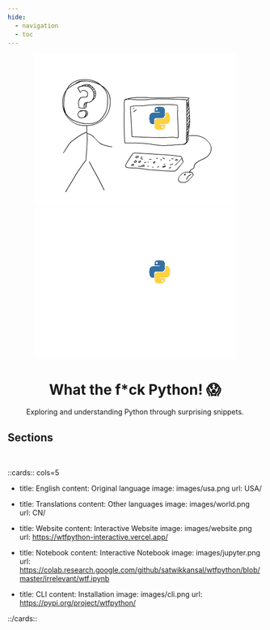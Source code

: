 ```yaml
---
hide:
  - navigation
  - toc
---
```


<p align="center"><img src="images/logo.png#gh-light-mode-only" alt=""><img src="images/logo-dark.png#gh-dark-mode-only" alt=""></p>
<h1 align="center">What the f*ck Python! 😱</h1>
<p align="center">Exploring and understanding Python through surprising snippets.</p>

## Sections
<br>

::cards:: cols=5

- title: English
  content: Original language
  image: images/usa.png
  url: USA/

- title: Translations
  content: Other languages
  image: images/world.png
  url: CN/

- title: Website
  content: Interactive Website
  image: images/website.png
  url: https://wtfpython-interactive.vercel.app/

- title: Notebook
  content: Interactive Notebook
  image: images/jupyter.png
  url: https://colab.research.google.com/github/satwikkansal/wtfpython/blob/master/irrelevant/wtf.ipynb

- title: CLI
  content: Installation
  image: images/cli.png
  url: https://pypi.org/project/wtfpython/

::/cards::


